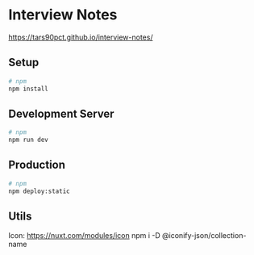# Interview Notes

https://tars90pct.github.io/interview-notes/

## Setup

```bash
# npm
npm install 
```

## Development Server

```bash
# npm
npm run dev
```

## Production

```bash
# npm
npm deploy:static
```

## Utils

Icon: https://nuxt.com/modules/icon
npm i -D @iconify-json/collection-name
